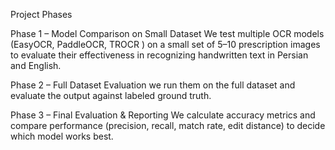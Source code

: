  Project Phases

  Phase 1 – Model Comparison on Small Dataset
We test multiple OCR models (EasyOCR, PaddleOCR, TROCR ) on a small set of 5–10 prescription images to evaluate their effectiveness in recognizing handwritten text in Persian and English.

  Phase 2 – Full Dataset Evaluation
  we run them on the full dataset and evaluate the output against labeled ground truth.

  Phase 3 – Final Evaluation & Reporting
We calculate accuracy metrics and compare performance (precision, recall, match rate, edit distance) to decide which model works best.
